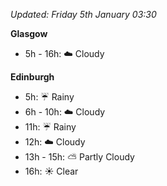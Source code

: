 *Updated: Friday 5th January 03:30*

**Glasgow**

* 5h - 16h: :cloud: Cloudy

**Edinburgh**

* 5h: :umbrella: Rainy
* 6h - 10h: :cloud: Cloudy
* 11h: :umbrella: Rainy
* 12h: :cloud: Cloudy
* 13h - 15h: :partly_sunny: Partly Cloudy
* 16h: :sunny: Clear
